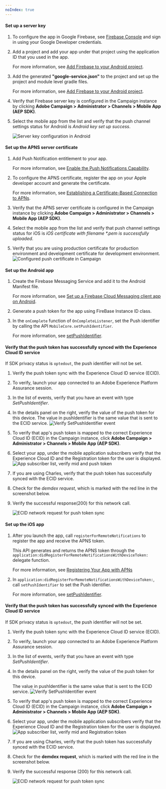 ```yaml
---
noIndex: true
---
```


<Variant platform="android" task="campaign" repeat="2"/>

#### Set up a server key

1. To configure the app in Google Firebase, see [Firebase Console](https://console.firebase.google.com/) and sign in using your Google Developer credentials.
2. Add a project and add your app under that project using the application ID that you used in the app.

   For more information, see [Add Firebase to your Android project](https://firebase.google.com/docs/android/setup#console).

3. Add the generated **"google-service.json"** to the project and set up the project and module level gradle files.

   For more information, see [Add Firebase to your Android project](https://firebase.google.com/docs/android/setup#console).

4. Verify that Firebase server key is configured in the Campaign instance by clicking **Adobe Campaign &gt; Administrator &gt; Channels &gt; Mobile App (AEP SDK)**.
5. Select the mobile app from the list and verify that the push channel settings status for Android is _Android key set up success_.

   ![Server key configuration in Android](../assets/push-notifications/android-server-key.png)

<Variant platform="ios" task="campaign" repeat="2"/>

#### Set up the APNS server certificate

1. Add Push Notification entitlement to your app.

   For more information, see [Enable the Push Notifications Capability](https://developer.apple.com/documentation/usernotifications/registering_your_app_with_apns?language=objc).

2. To configure the APNS certificate, register the app on your Apple developer account and generate the certificate.

   For more information, see [Establishing a Certificate-Based Connection to APNs](https://developer.apple.com/documentation/usernotifications/setting_up_a_remote_notification_server/establishing_a_certificate-based_connection_to_apns?language=objc).

3. Verify that the APNS server certificate is configured in the Campaign instance by clicking **Adobe Campaign &gt; Administrator &gt; Channels &gt; Mobile App (AEP SDK)**.
4. Select the mobile app from the list and verify that push channel settings status for iOS is _iOS certificate with filename *.pem is successfully uploaded_.
5. Verify that you are using production certificate for production environment and development certificate for development environment. ![Configured push certificate in Campaign](../assets/push-notifications/campaign-ios-cert-configured.png)

<Variant platform="android" task="receive" repeat="5"/>

#### Set up the Android app

1. Create the Firebase Messaging Service and add it to the Android Manifest file.

   For more information, see [Set up a Firebase Cloud Messaging client app on Android](https://firebase.google.com/docs/cloud-messaging/android/client).

2. Generate a push token for the app using FireBase Instance ID class.
3. In the `onComplete` function of `OnCompleteListener`, set the Push identifier by calling the API `MobileCore.setPushIdentifier`.

   For more information, see [setPushIdentifier](https://developer.adobe.com/client-sdks/previous-versions/documentation/adobe-analytics-mobile-services/#set-up-push-messaging).

#### Verify that the push token has successfully synced with the Experience Cloud ID service

If SDK privacy status is `optedout`, the push identifier will not be set.

1. Verify the push token sync with the Experience Cloud ID service (ECID).
2. To verify, launch your app connected to an Adobe Experience Platform Assurance session.
3. In the list of events, verify that you have an event with type _SetPushIdentifier_.
4. In the details panel on the right, verify the value of the push token for this device. The value in pushIdentifier is the same value that is sent to the ECID service. ![Verify SetPushIdentifier event](../assets/push-notifications/push-token-to-identity.png)
5. To verify that app's push token is mapped to the correct Experience Cloud ID (ECID) in the Campaign instance, click **Adobe Campaign &gt; Administrator &gt; Channels &gt; Mobile App (AEP SDK)**.
6. Select your app, under the mobile application subscribers verify that the Experience Cloud ID and the Registration token for the user is displayed. ![App subscriber list, verify mid and push token](../assets/push-notifications/subscriber-list-android.png)
7. If you are using Charles, verify that the push token has successfully synced with the ECID service.
8. Check for the _demdex request_, which is marked with the red line in the screenshot below.  
9. Verify the successful response(200) for this network call.

   ![ECID network request for push token sync](../assets/push-notifications/push-identifier.png)

<Variant platform="ios" task="receive" repeat="5"/>

#### Set up the iOS app

1. After you launch the app, call `registerForRemoteNotifications` to register the app and receive the APNS token.

   This API generates and returns the APNS token through the `application:didRegisterForRemoteNotificationsWithDeviceToken:` delegate function.

   For more information, see [Registering Your App with APNs](https://developer.apple.com/documentation/usernotifications/registering_your_app_with_apns?language=objc)

2. In `application:didRegisterForRemoteNotificationsWithDeviceToken:`, call `setPushIdentifier` to set the Push identifier.

    For more information, see [setPushIdentifier](../../home/base/mobile-core/api-reference.md#setpushidentifier).

#### Verify that the push token has successfully synced with the Experience Cloud ID service

If SDK privacy status is `optedout`, the push identifier will not be set.

1. Verify the push token sync with the Experience Cloud ID service (ECID).
2. To verify, launch your app connected to an Adobe Experience Platform Assurance session.
3. In the list of events, verify that you have an event with type _SetPushIdentifier_.
4. In the details panel on the right, verify the value of the push token for this device.

   The value in pushIdentifier is the same value that is sent to the ECID service. ![Verify SetPushIdentifier event](../assets/push-notifications/push-token-to-identity.png)

5. To verify that app's push token is mapped to the correct Experience Cloud ID (ECID) in the Campaign instance, click **Adobe Campaign &gt; Administrator &gt; Channels &gt; Mobile App (AEP SDK)**.
6. Select your app, under the mobile application subscribers verify that the Experience Cloud ID and the Registration token for the user is displayed. ![App subscriber list, verify mid and Registration token](../assets/push-notifications/subscriber-list-ios.png)
7. If you are using Charles, verify that the push token has successfully synced with the ECID service.
8. Check for the **demdex request**, which is marked with the red line in the screenshot below.  
9. Verify the successful response (200) for this network call.

   ![ECID network request for push token sync](../assets/push-notifications/charles-demdex-call-ios.png)
